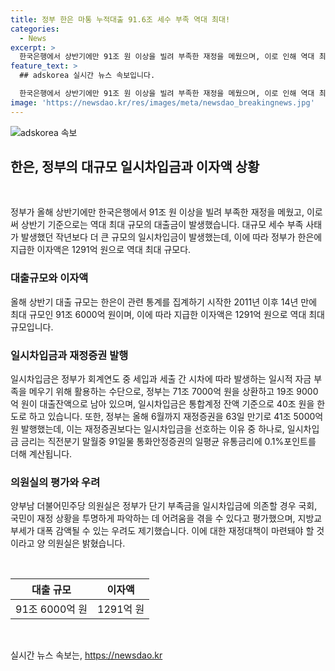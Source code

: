 ```yaml
---
title: 정부 한은 마통 누적대출 91.6조 세수 부족 역대 최대!
categories:
  - News
excerpt: >
  한국은행에서 상반기에만 91조 원 이상을 빌려 부족한 재정을 메웠으며, 이로 인해 역대 최대 규모의 일시차입금과 1300억 원의 역대 최대 규모 이자액이 발생했다. 정부는 총 71조 7000억 원 상환하여 19조 9000억 원의 대출잔액을 갖고 있으며, 이에 대한 재정대책이 필요하다는 우려가 나오고 있다. 특히, 작년 역대급 세수 펑크로 인해 정부가 지급하는 지방교부세가 올해도 대폭 감액될 우려가 있으며, 양 의원은 이에 대한 재정대책 마련이 필요하다고 강조했다.
feature_text: >
  ## adskorea 실시간 뉴스 속보입니다.

  한국은행에서 상반기에만 91조 원 이상을 빌려 부족한 재정을 메웠으며, 이로 인해 역대 최대 규모의 일시차입금과 1300억 원의 역대 최대 규모 이자액이 발생했다. 정부는 총 71조 7000억 원 상환하여 19조 9000억 원의 대출잔액을 갖고 있으며, 이에 대한 재정대책이 필요하다는 우려가 나오고 있다. 특히, 작년 역대급 세수 펑크로 인해 정부가 지급하는 지방교부세가 올해도 대폭 감액될 우려가 있으며, 양 의원은 이에 대한 재정대책 마련이 필요하다고 강조했다.
image: 'https://newsdao.kr/res/images/meta/newsdao_breakingnews.jpg'
---
```


<p><img src="https://newsdao.kr/res/images/meta/newsdao_breakingnews.jpg" alt="adskorea 속보" /></p>

<h2 data-ke-size="size26">한은, 정부의 대규모 일시차입금과 이자액 상황</h2>

<p data-ke-size="size16">&nbsp;</p>

<p>정부가 올해 상반기에만 한국은행에서 91조 원 이상을 빌려 부족한 재정을 메웠고, 이로써 상반기 기준으로는 역대 최대 규모의 대출금이 발생했습니다. 대규모 세수 부족 사태가 발생했던 작년보다 더 큰 규모의 일시차입금이 발생했는데, 이에 따라 정부가 한은에 지급한 이자액은 1291억 원으로 역대 최대 규모다.</p>

<h3>대출규모와 이자액</h3>

<p data-ke-size="size16">올해 상반기 대출 규모는 한은이 관련 통계를 집계하기 시작한 2011년 이후 14년 만에 최대 규모인 91조 6000억 원이며, 이에 따라 지급한 이자액은 1291억 원으로 역대 최대 규모입니다.</p>

<h3>일시차입금과 재정증권 발행</h3>

<p data-ke-size="size16">일시차입금은 정부가 회계연도 중 세입과 세출 간 시차에 따라 발생하는 일시적 자금 부족을 메우기 위해 활용하는 수단으로, 정부는 71조 7000억 원을 상환하고 19조 9000억 원이 대출잔액으로 남아 있으며, 일시차입금은 통합계정 잔액 기준으로 40조 원을 한도로 하고 있습니다. 또한, 정부는 올해 6월까지 재정증권을 63일 만기로 41조 5000억 원 발행했는데, 이는 재정증권보다는 일시차입금을 선호하는 이유 중 하나로, 일시차입금 금리는 직전분기 말월중 91일물 통화안정증권의 일평균 유통금리에 0.1%포인트를 더해 계산됩니다.</p>

<h3>의원실의 평가와 우려</h3>

<p data-ke-size="size16">양부남 더불어민주당 의원실은 정부가 단기 부족금을 일시차입금에 의존할 경우 국회, 국민이 재정 상황을 투명하게 파악하는 데 어려움을 겪을 수 있다고 평가했으며, 지방교부세가 대폭 감액될 수 있는 우려도 제기했습니다. 이에 대한 재정대책이 마련돼야 할 것이라고 양 의원실은 밝혔습니다.</p>

<p data-ke-size="size16">&nbsp;</p>

<table>
<thead>
<tr>
<th style="text-align: center;">대출 규모</th>
<th style="text-align: center;">이자액</th>
</tr>
</thead>
<tbody>
<tr>
<td style="text-align: center;">91조 6000억 원</td>
<td style="text-align: center;">1291억 원</td>
</tr>
</tbody>
</table>

<p data-ke-size="size16">&nbsp;</p>
실시간 뉴스 속보는, <a href="https://newsdao.kr" rel="dofollow">https://newsdao.kr</a>


